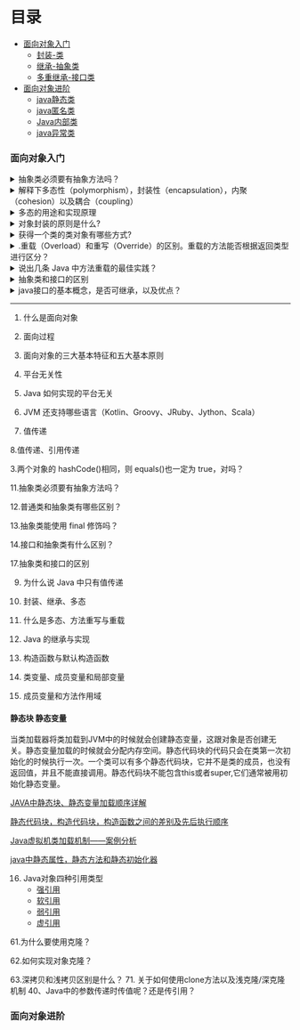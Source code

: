 
# 目录

* [面向对象入门](#面向对象入门)
  * [封装-类](#封装)
  * [继承-抽象类](#继承)
  * [多重继承-接口类](#多重继承)
* [面向对象进阶](#面向对象进阶)
  * [java静态类](#java静态类)
  * [java匿名类](#java匿名类)
  * [Java内部类](#Java内部类)
  * [java异常类](#java异常类)

### 面向对象入门

<details>
<summary> 抽象类必须要有抽象方法吗？</summary>
 
 不需要，抽象类不一定非要有抽象方法。

示例代码：

```java

abstract class Cat {
    public static void sayHi() {
        System. out. println("hi~");
    }
}

```

上面代码，抽象类并没有抽象方法但完全可以正常运行。

</details> 

<details>
<summary> 解释下多态性（polymorphism），封装性（encapsulation），内聚（cohesion）以及耦合（coupling）</summary>

抽象：抽象是将一类对象的共同特征总结出来构造类的过程，包括数据抽象和行为抽象两方面。抽象只关注对象有哪些属性和行为，并不关注这些行为的细节是什么。

封装：通常认为封装是把数据和操作数据的方法绑定起来，对数据的访问只能通过已定义的接口。面向对象的本质就是将现实世界描绘成一系列完全自治、封闭的对象。我们在类中编写的方法就是对实现细节的一种封装；我们编写一个类就是对数据和数据操作的封装。可以说，封装就是隐藏一切可隐藏的东西，只向外界提供最简单的编程接口（可以想想普通洗衣机和全自动洗衣机的差别，明显全自动洗衣机封装更好因此操作起来更简单；我们现在使用的智能手机也是封装得足够好的，因为几个按键就搞定了所有的事情）。

内聚：进行架构设计时的内聚高低是指，设计某个模块或者关注点时，模块或关注点内部的一系列相关功能的相关程度的高低。高内聚提供了更好的可维护性和可复用性。而低内聚的模块则表名模块直接的依赖程度高，那么一旦修改了该模块依赖的对象则无法使用该模块，必须也进行相应的修改才可以继续使用。

耦合：简单地说，软件工程中对象之间的耦合度就是对象之间的依赖性。指导使用和维护对象的主要问题是对象之间的多重依赖性。对象之间的耦合越高，维护成本越高。因此对象的设计应使类和构件之间的耦合最小。耦合性是程序结构中各个模块之间相互关联的度量。它取决于各个模块之间的接口的复杂程度、调用模块的方式以及哪些信息通过接口。

耦合可以分为以下几种，它们之间的耦合度由高到低排列如下：

1. 内容耦合。当一个模块直接修改或操作另一个模块的数据时，或一个模块不通过正常入口而转入另一个模块时，这样的耦合被称为内容耦合。内容耦合是最高程度的耦合，应该避免使用之。

2. 公共耦合。两个或两个以上的模块共同引用一个全局数据项，这种耦合被称为公共耦合。在具有大量公共耦合的结构中，确定究竟是哪个模块给全局变量赋了一个特定的值是十分困难的。

3. 外部耦合 。一组模块都访问同一全局简单变量而不是同一全局数据结构，而且不是通过参数表传递该全局变量的信息，则称之为外部耦合。

4. 控制耦合 。一个模块通过接口向另一个模块传递一个控制信号，接受信号的模块根据信号值而进行适当的动作，这种耦合被称为控制耦合。

5. 标记耦合 。若一个模块A通过接口向两个模块B和C传递一个公共参数，那么称模块B和C之间存在一个标记耦合。

6. 数据耦合。模块之间通过参数来传递数据，那么被称为数据耦合。数据耦合是最低的一种耦合形式，系统中一般都存在这种类型的耦合，因为为了完成一些有意义的功能，往往需要将某些模块的输出数据作为另一些模块的输入数据。

7. 非直接耦合 。两个模块之间没有直接关系，它们之间的联系完全是通过主模块的控制和调用来实现的。

</details> 


<details>
<summary> 多态的用途和实现原理</summary>

1、编译时多态（又称静态多态）

2、运行时多态（又称动态多态）

重载（overload）就是编译时多态的一个例子，编译时多态在编译时就已经确定，运行时运行的时候调用的是确定的方法。
我们通常所说的多态指的都是运行时多态，也就是编译时不确定究竟调用哪个具体方法，一直延迟到运行时才能确定。这也是为什么有时候多态方法又被称为延迟方法的原因。

* 多态通常有两种实现方法：

  1、子类继承父类（extends）

  2、子类实现接口（implements）

* 多态最大的用途

个人认为在于对设计和架构的复用，更进一步来说，《设计模式》中提倡的针对接口编程而不是针对实现编程就是充分利用多态的典型例子。定义功能和组件时定义接口，实现可以留到之后的流程中。同时一个接口可以有多个实现，甚至于完全可以在一个设计中同时使用一个接口的多种实现。

* 多态实现原理

多态允许具体访问时实现方法的动态绑定。Java对于动态绑定的实现主要依赖于方法表，通过继承和接口的多态实现有所不同。
继承：在执行某个方法时，在方法区中找到该类的方法表，再确认该方法在方法表中的偏移量，找到该方法后如果被重写则直接调用，否则认为没有重写父类该方法，这时会按照继承关系搜索父类的方法表中该偏移量对应的方法。

接口：Java 允许一个类实现多个接口，从某种意义上来说相当于多继承，这样同一个接口的的方法在不同类方法表中的位置就可能不一样了。所以不能通过偏移量的方法，而是通过搜索完整的方法表。

tips：因为每次接口调用都要搜索方法表，所以从效率上来说，接口方法的调用总是慢于类方法的调用的。

</details>

<details>
<summary> 对象封装的原则是什么?</summary>
在面向对象程式设计方法中，封装（英语：Encapsulation）是指一种将抽象性函式接口的实现细节部份包装、隐藏起来的方法。封装可以被认为是一个保护屏障，防止该类的代码和数据被外部类定义的代码随机访问。要访问该类的代码和数据，必须通过严格的接口控制。封装最主要的功能在于我们能修改自己的实现代码，而不用修改那些调用我们代码的程序片段。适当的封装可以让程式码更容易理解与维护，也加强了程式码的安全性。

修改属性的可见性来限制对属性的访问（一般限制为private）；
对每个值属性提供对外的公共方法访问，也就是创建一对赋取值方法，用于对私有属性的访问；

</details>

<details>
<summary> 获得一个类的类对象有哪些方式?</summary>

1.通过对象的getClass方法进行获取。这种方式需要具体的类和该类的对象，以及调用getClass方法。
2.任何数据类型(包括基本数据类型)都具备着一个静态的属性class，通过它可直接获取到该类型对应的Class对象。这种方式要使用具体的类，然后调用类中的静态属性class完成，无需调用方法，性能更好。
3.通过Class.forName()方法获取。这种方式仅需使用类名，就可以获取该类的Class对象，更有利于扩展。

```java

import org.junit.Test;
/**
 * 演示获取Class c对象的三种方法
 *@fileName ReflectGetClass.java
 */
public class ReflectGetClass {

    /**
     * 法1：通过对象---对象.getClass()来获取c(一个Class对象)
     */
    @Test
    public void get1(){
        Person p=new Person("Jack", 23);
        Class c=p.getClass();//来自Object方法
    }

    /**
     * 法2：通过类(类型)---任何数据类型包括(基本数据类型)
     * 都有一个静态的属性class ，他就是c 一个Class对象
     */
    @Test
    public void get2(){
        Class c=Person.class;
        Class c2=int.class;
    }

    /**
     * 法3：通过字符串(类全名 )---能够实现解耦：Class.forName(str)
     */
    @Test
    public void get3(){
        try {
            Class c=Class.forName("cn.hncu.reflect.test.Person");
        } catch (ClassNotFoundException e) {
            e.printStackTrace();
        }
    }
}

```

</details>

<details>
<summary> .重载（Overload）和重写（Override）的区别。重载的方法能否根据返回类型进行区分？</summary>

* 一、重写（override）
override是重写（覆盖）了一个方法，以实现不同的功能。一般是用于子类在继承父类时，重写（重新实现）父类中的方法。重写（覆盖）的规则：

1、重写方法的参数列表必须完全与被重写的方法的相同,否则不能称其为重写而是重载.

2、重写方法的访问修饰符一定要大于被重写方法的访问修饰符（public>protected>default>private）。

3、重写的方法的返回值必须和被重写的方法的返回一致；

4、重写的方法所抛出的异常必须和被重写方法的所抛出的异常一致，或者是其子类；

5、被重写的方法不能为private，否则在其子类中只是新定义了一个方法，并没s有对其进行重写。

6、静态方法不能被重写为非静态的方法（会编译出错）。

* 二、overload是重载
一般是用于在一个类内实现若干重载的方法，这些方法的名称相同而参数形式不同。
重载的规则：
1、在使用重载时只能通过相同的方法名、不同的参数形式实现。不同的参数类型可以是不同的参数类型，不同的参数个数，不同的参数顺序（参数类型必须不一样）；

2、不能通过访问权限、返回类型、抛出的异常进行重载；

3、方法的异常类型和数目不会对重载造成影响；

多态的概念比较复杂，有多种意义的多态，一个有趣但不严谨的说法是：继承是子类使用父类的方法，而多态则是父类使用子类的方法。一般，我们使用多态是为了避免在父类里大量重载引起代码臃肿且难于维护。

《java编程思想》中很好的回答了不能以返回值来区分重载方法：

```java

void f(){ }
void f(){ return 1; }

```

假如有int x=f(),这里是可以区分重载方法，但有时候并不需要返回值，只是调用方法，那么像这样的f()就让人无法理解了。

</details>

<details>
<summary> 说出几条 Java 中方法重载的最佳实践？</summary>

a）不要重载这样的方法：一个方法接收 int 参数，而另个方法接收 Integer 参数。

b）不要重载参数数量一致，而只是参数顺序不同的方法。

c）如果重载的方法参数个数多于 5 个，采用可变参数。

</details>

<details>
<summary> 抽象类和接口的区别</summary>

* 一、相似性

接口和抽象类都不能被实例化，它们都位于继承树的顶端，用于被其他类实现和继承。

接口和抽象类都可以包含抽象方法，实现接口或继承抽象类的普通子类都必须实现这些抽象方法。

* 二、接口和抽象类的区别
接口里只能包含抽象方法，静态方法和默认方法，不能为普通方法提供方法实现，抽象类则完全可以包含普通方法。

接口里只能定义静态常量，不能定义普通成员变量，抽象类里则既可以定义普通成员变量，也可以定义静态常量。

接口不能包含构造器，抽象类可以包含构造器，抽象类里的构造器并不是用于创建对象，而是让其子类调用这些构造器来完成属于抽象类的初始化操作。

接口里不能包含初始化块，但抽象类里完全可以包含初始化块。

一个类最多只能有一个直接父类，包括抽象类，但一个类可以直接实现多个接口，通过实现多个接口可以弥补Java单继承不足。

** 接口可以继承接口。

** 抽象类可以实现(implements)接口

** 抽象类可继承具体类。

** 抽象类中可以有静态的main方法。

备注：只要明白了接口和抽象类的本质和作用，这些问题都很好回答，你想想，如果你是java语言的设计者，你是否会提供这样的支持，如果不提供的话，有什么理由吗？如果你没有道理不提供，那答案就是肯定的了。只有记住抽象类与普通类的唯一区别就是不能创建实例对象和允许有abstract方法。

</details>

<details>
<summary> java接口的基本概念，是否可继承，以及优点？</summary>
 
接口（Interface），在JAVA编程语言中是一个抽象类型，是抽象方法的集合。接口通常以interface来声明。一个类通过继承接口的方式，从而来继承接口的抽象方法。如果一个类只由抽象方法和全局常量组成，那么这种情况下不会将其定义为一个抽象类。只会定义为一个接口，所以接口严格的来讲属于一个特殊的类，而这个类里面只有抽象方法和全局常量，就连构造方法也没有。

* 一个接口可以继承多个接口.

 ```java
  interface C extends A, B {}是可以的.
 ```
 
* 一个类可以实现多个接口:

  class D implements A,B,C{}

* 但是一个类只能继承一个类,不能继承多个类

  class B extends A{}

* 在继承类的同时,也可以继承接口:

  class E extends D implements A,B,C{}

  这也正是选择用接口而不是抽象类的原因

</details>



---

1. 什么是面向对象

2. 面向过程

3. 面向对象的三大基本特征和五大基本原则

4. 平台无关性

5. Java 如何实现的平台无关

6. JVM 还支持哪些语言（Kotlin、Groovy、JRuby、Jython、Scala）

7.  值传递

8.值传递、引用传递

3.两个对象的 hashCode()相同，则 equals()也一定为 true，对吗？

11.抽象类必须要有抽象方法吗？

12.普通类和抽象类有哪些区别？

13.抽象类能使用 final 修饰吗？

14.接口和抽象类有什么区别？

17.抽象类和接口的区别

9. 为什么说 Java 中只有值传递

10. 封装、继承、多态

11. 什么是多态、方法重写与重载

12. Java 的继承与实现

13. 构造函数与默认构造函数

14. 类变量、成员变量和局部变量


15. 成员变量和方法作用域

#### 静态块 静态变量
当类加载器将类加载到JVM中的时候就会创建静态变量，这跟对象是否创建无关。静态变量加载的时候就会分配内存空间。静态代码块的代码只会在类第一次初始化的时候执行一次。一个类可以有多个静态代码块，它并不是类的成员，也没有返回值，并且不能直接调用。静态代码块不能包含this或者super,它们通常被用初始化静态变量。

   [JAVA中静态块、静态变量加载顺序详解](https://blog.csdn.net/Mrzhoug/article/details/51581994)
   
   [静态代码块，构造代码块，构造函数之间的差别及先后执行顺序](https://blog.csdn.net/u011889786/article/details/53364205)  
   
   [Java虚拟机类加载机制——案例分析](https://blog.csdn.net/u013256816/article/details/50837863)
   
   [java中静态属性，静态方法和静态初始化器](https://blog.csdn.net/bzhxuexi/article/details/17606691)


16. Java对象四种引用类型
    * [强引用]()
    * [软引用]()
    * [弱引用]()
    * [虚引用]()


61.为什么要使用克隆？

62.如何实现对象克隆？

63.深拷贝和浅拷贝区别是什么？
71. 关于如何使用clone方法以及浅克隆/深克隆机制
40、Java中的参数传递时传值呢？还是传引用？

### 面向对象进阶
